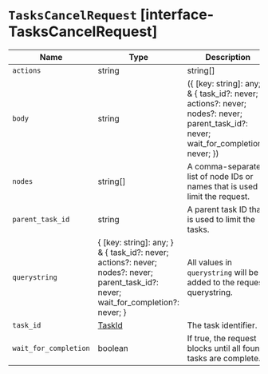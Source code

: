 # `TasksCancelRequest` [interface-TasksCancelRequest]

| Name | Type | Description |
| - | - | - |
| `actions` | string | string[] | A comma-separated list or wildcard expression of actions that is used to limit the request. |
| `body` | string | ({ [key: string]: any; } & { task_id?: never; actions?: never; nodes?: never; parent_task_id?: never; wait_for_completion?: never; }) | All values in `body` will be added to the request body. |
| `nodes` | string[] | A comma-separated list of node IDs or names that is used to limit the request. |
| `parent_task_id` | string | A parent task ID that is used to limit the tasks. |
| `querystring` | { [key: string]: any; } & { task_id?: never; actions?: never; nodes?: never; parent_task_id?: never; wait_for_completion?: never; } | All values in `querystring` will be added to the request querystring. |
| `task_id` | [TaskId](./TaskId.md) | The task identifier. |
| `wait_for_completion` | boolean | If true, the request blocks until all found tasks are complete. |
